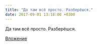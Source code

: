 ```yaml
---
title: "Да там всё просто. Разберёшся."
date: 2017-09-01 13:18:00 +0300
---
```


Да там всё просто. Разберёшся.

[Вложение](https://vk.com/photo41076938_456241778)
